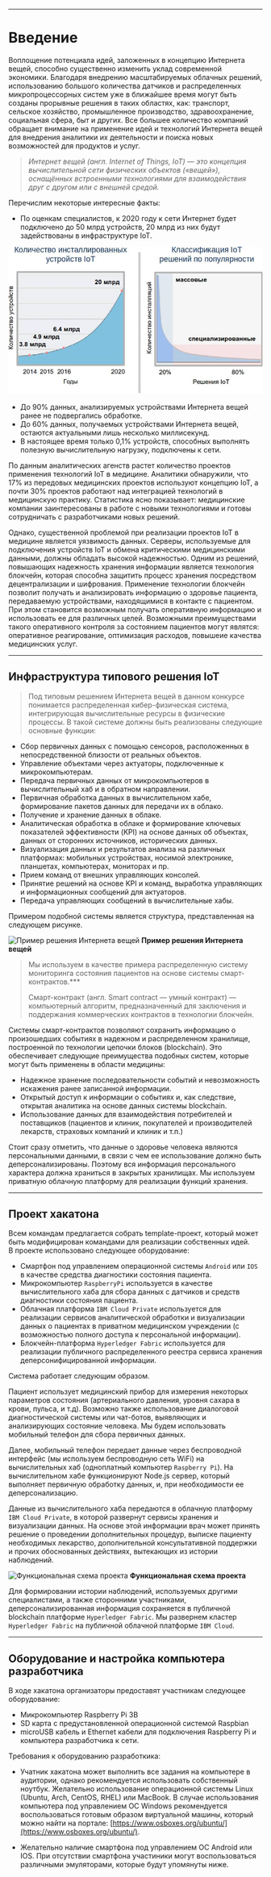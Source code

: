 ****
# Введение <a name="1"></a>

Воплощение потенциала идей, заложенных в концепцию Интернета вещей, способно существенно изменить уклад современной экономики. Благодаря внедрению масштабируемых облачных решений, использованию большого количества датчиков и распределенных микропроцессорных систем уже в ближайшее время могут быть созданы прорывные решения в таких областях, как: транспорт, сельское хозяйство, промышленное производство, здравоохранение, социальная сфера, быт и других. Все большее количество компаний обращает внимание на применение идей и технологий Интернета вещей для внедрения аналитики их деятельности и поиска новых возможностей для продуктов и услуг.

> *Интернет вещей (англ. Internet of Things, IoT) — это концепция вычислительной сети физических объектов («вещей»), оснащённых встроенными технологиями для взаимодействия друг с другом или с внешней средой.*
> 

Перечислим некоторые интересные факты:
-   По оценкам специалистов, к 2020 году к сети Интернет будет подключено до 50 млрд устройств, 20 млрд из них будут задействованы в инфраструктуре IoT.

![Прогноз количества устройств, подключенных к сети Интернет](assets/intro01.jpg)

-   До 90% данных, анализируемых устройствами Интернета вещей ранее не подвергались обработке.
-   До 60% данных, получаемых устройствами Интернета вещей, остаются актуальными лишь несколько миллисекунд.
-   В настоящее время только 0,1% устройств, способных выполнять полезную вычислительную нагрузку, подключены к сети.

По данным аналитических агенств растет количество проектов применения технологий IoT в медицине. Аналитики обнаружили, что 17% из передовых медицинских проектов используют концепцию IoT, а почти 30% проектов работают над интеграцией технологий в медицинскую практику. Статистика ясно показывает: медицинские компании заинтересованы в работе с новыми технологиями и готовы сотрудничать с разработчиками новых решений.

Однако, существенной проблемой при реализации проектов IoT в медицине является уязвимость данных. Серверы, используемые для подключения устройств IoT и обмена критическими медицинскими данными, должны обладать высокой надежностью. Одним из решений, повышающих надежность хранения информации является технология блокчейн, которая способна защитить процесс хранения посредством децентрализации и шифрования. 
Применение технологии блокчейн позволит получать и анализировать информацию о здоровье пациента, передаваемую устройствами, находящимися в контакте с пациентом. При этом становится возможным получать оперативную информацию и использовать ее для различных целей. Возможными преимуществами такого оперативного контроля за состоянием пациентов могут являтся: оперативное реагирование, оптимизация расходов, повышеие качества медицинских услуг.

****
## Инфраструктура типового решения IoT <a name="11"></a>

> 
>Под типовым решением Интернета вещей в данном конкурсе понимается распределенная кибер-физическая система, интегрирующая вычислительные ресурсы в физические процессы. В такой системе должны быть реализованы следующие основные функции:
> 

-   Сбор первичных данных с помощью сенсоров, расположенных в непосредственной близости от реальных объектов.
-   Управление объектами через актуаторы, подключенные к микрокомпьютерам.
-   Передача первичных данных от микрокомпьютеров в вычислительный хаб и в обратном направлении.
-   Первичная обработка данных в вычислительном хабе, формирование пакетов данных для передачи их в облако.
-   Получение и хранение данных в облаке.
-   Аналитическая обработка в облаке и формирование ключевых показателей эффективности (KPI) на основе данных об объектах, данных от сторонних источников, исторических данных.
-   Визуализация данных и результатов анализа на различных платформах: мобильных устройствах, носимой электронике, планшетах, компьютерах, мониторах и пр.
-   Прием команд от внешних управляющих консолей.
-   Принятие решений на основе KPI и команд, выработка управляющих и информационных сообщений для актуаторов.
-   Передача управляющих сообщений в вычислительные хабы.

Примером подобной системы является структура, представленная на следующем рисунке.

![Пример решения Интернета вещей](assets/intro03.png)
**Пример решения Интернета вещей**

> 
> Мы используем в качестве примера распределенную систему мониторинга состояния пациентов на основе системы смарт-контрактов.***
> 
> Смарт-контракт (англ. Smart contract — умный контракт) — компьютерный алгоритм, предназначенный для заключения и поддержания коммерческих контрактов в технологии блокчейн.
> 

Системы смарт-контрактов позволяют сохранить информацию о произошедших событиях в надежном и распределенном хранилище, построенной по технологии цепочки блоков (blockchain). Это обеспечивает следующие преимущества подобных систем, которые могут быть применены в области медицины:

- Надежное хранение последовательности событий и невозможность искажения ранее записанной информации.
- Открытый доступ к информации о событиях и, как следствие, открытая аналитика на основе данных системы blockchain.
- Использование данных для взаимодействия потребителей и  поставщиков (пациентов и клиник, покупателей и производителей лекарств, страховых компаний и клиник и т.п.)

Стоит сразу отметить, что данные о здоровье человека являются персональными данными, в связи с чем ее использование должно быть деперсонализированы. Поэтому вся информация персонального характера должна храниться в закрытых хранилищах. Мы используем приватную облачную платформу для реализации функций хранения.


****
## Проект хакатона <a name="11"></a>

Всем командам предлагается собрать template-проект, который может быть модифицирован командами для реализации собственных идей.  
В проекте использовано следующее оборудование:

-   Смартфон под управлением операционной системы `Android` или `IOS` в качестве средства диагностики состояния пациента.
-   Микрокомпьютер `RaspberryPi` используется в качестве вычислительного хаба для сбора данных с датчиков и средств диагностики состояния пациента.
-   Облачная платформа `IBM Cloud Private` используется для реализации сервисов аналитической обработки и визуализации данных о пациентах в приватном медицинском учреждении (с возможностью полного доступа к персональной информации).
-   Блокчейн-платформа `Hyperledger Fabric` используется для реализации публичного распределенного реестра сервиса хранения деперсонифицированной информации.

Система работает следующим образом. 

Пациент использует медицинский прибор для измерения некоторых параметров состояния (артериального давления, уровня сахара в крови, пульса, и т.д). Возможно также использование диалоговой диагностической системы или чат-ботов, выявляющих и анализирующих состояние человека. Мы будем использовать мобильный телефон для сбора первичных данных. 

Далее, мобильный телефон передает данные через беспроводной интерфейс (мы используем беспроводную сеть WiFi) на вычислительных хаб (одноплатный компьютер `Raspberry Pi`).  На вычислительном хабе функционируют Node.js сервер, который выполняет первичную обработку данных, и, при необходимости ее деперсонализацию. 

Данные из вычислительного хаба передаются в облачную платформу `IBM Cloud Private`, в которой развернут сервисы хранения и визуализации данных. На основе этой информации врач может принять решение о проведении дополнительных процедур, выписке пациенту необходимых лекарство, дополнительной консультативной поддержки и прочих обоснованных действиях, вытекающих из истории наблюдений.

![Функциональная схема проекта](assets/hackathon04_2018.png)
**Функциональная схема проекта**


Для формировании истории наблюдений, используемых другими специалистами, а также сторонними участниками, деперсонализированная информация сохраняется в публичной blockchain платформе `Hyperledger Fabric`. Мы развернем кластер `Hyperledger Fabric` на публичной облачной платформе `IBM Cloud`.
 

****
## Оборудование и настройка компьютера разработчика <a name="12"></a>

В ходе хакатона организаторы предоставят участникам следующее оборудование:

* Микрокомпьютер Raspberry Pi 3B
* SD карта с предустановленной операционной системой Raspbian
* microUSB кабель и Ethernet кабели для подключения Raspberry Pi и компьютера разработчика к сети.

Требования к оборудованию разработкика:

* Учатник хакатона может выполнить все задания на компьютере в аудитории, однако рекомендуется использовать собственный ноутбук. Желательно использование операционной системы Linux (Ubuntu, Arch, CentOS, RHEL) или MacBook. В случае использования компьютера под управлением OC Windows рекомендуется воспользоваться готовым образом виртуальной машины, который можно найти на портале: [https://www.osboxes.org/ubuntu/](https://www.osboxes.org/ubuntu/).

* Желательно наличие смартфона под управлением ОС Android или IOS. При отсутствии смартфона участиники могут воспользоваться различными эмуляторами, которые будут упомянуты ниже.
